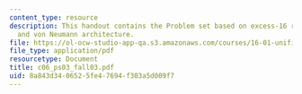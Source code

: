 ```yaml
---
content_type: resource
description: This handout contains the Problem set based on excess-16 representation
  and von Neumann architecture.
file: https://ol-ocw-studio-app-qa.s3.amazonaws.com/courses/16-01-unified-engineering-i-ii-iii-iv-fall-2005-spring-2006/8a843d3406525fe47694f303a5d009f7_c06_ps03_fall03.pdf
file_type: application/pdf
resourcetype: Document
title: c06_ps03_fall03.pdf
uid: 8a843d34-0652-5fe4-7694-f303a5d009f7
---
```


